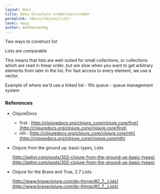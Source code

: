 ```yaml
---
layout: docs
title: Data Structure <code>list</code>
permalink: /docs/clojure/list/
level: easy
author: mathonsunday
---
```


Two ways to construct list

Lists are comparable

This means that lists are well-suited for small collections, or collections which are read in linear order, but are slow when you want to get arbitrary elements from later in the list. For fast access to every element, we use a vector.

Example of where we'd use a linked list - fifo queue - queue management system


### References

- ClojureDocs

	- first : [http://clojuredocs.org/clojure_core/clojure.core/first](http://clojuredocs.org/clojure_core/clojure.core/first) 
	- nth : [http://clojuredocs.org/clojure_core/clojure.core/nth](http://clojuredocs.org/clojure_core/clojure.core/nth)

- Clojure from the ground up: basic types, Lists

    [http://aphyr.com/posts/302-clojure-from-the-ground-up-basic-types](http://aphyr.com/posts/302-clojure-from-the-ground-up-basic-types)

- Clojure for the Brave and True, 2.7 Lists

    [http://www.braveclojure.com/do-things/#2_7__Lists](http://www.braveclojure.com/do-things/#2_7__Lists)
